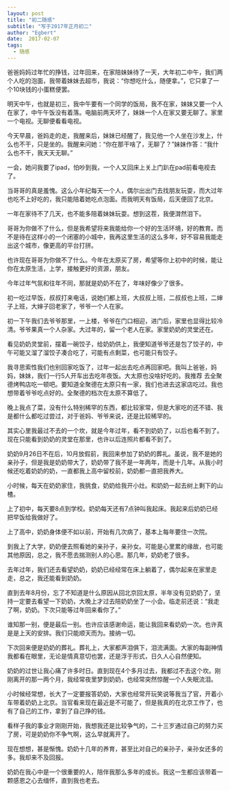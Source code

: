 ```yaml
---
layout: post
title: "初二随感"
subtitle: "写于2017年正月初二"
author: "Egbert"
date:  2017-02-07
tags:
  - 随感
---
```


爸爸妈妈过年忙的挣钱，过年回来，在家陪妹妹待了一天，大年初二中午，我们两个人吃的泡面，我带着妹妹去超市，我说：“你想吃什么，随便拿。”，它只拿了一个10块钱的小蛋糕便罢。

明天中午，也就是初三，我中午要有一个同学的饭局，我不在家，妹妹又要一个人在家了，中午午饭没有着落。电脑前两天坏了，妹妹一个人在家又要无聊了。家里一个电视。无聊便看看电视。

今天早晨，爸妈走的走，我醒来后，妹妹已经醒了，我见他一个人坐在沙发上，什么也不干，只是坐的。我醒来问她：“你在那干啥了，无聊了？”妹妹作答：“我什么也不干，我天天无聊。”

一会，她问我要了ipad，怕吵到我，一个人又回床上关上门趴在pad前看电视去了。

当哥哥的真是羞愧。这么小年纪每天一个人，偶尔出出门去找朋友玩耍，而大过年也吃不上好吃的，我只能陪着她吃点泡面。而我明天有饭局，后天便回了北京。

一年在家待不了几天，也不能多陪着妹妹玩耍。想到这茬，我便潸然泪下。

哥哥为你做不了什么，但是我希望将来我能给你一个好的生活环境，好的教育。而不是待在这样小的一个闭塞的小城中，我再这里生活的这么多年，好不容易我能走出这个城市，像更高的平台打拼。



也许现在哥哥为你做不了什么。今年在太原买了房，希望等你上初中的时候，能让你在太原生活，上学，接触更好的资源，朋友。

今年过年气氛和往年不同，那就是奶奶不在了，年味好像少了很多。

初一吃过早饭，叔叔打来电话，说她们都上班，大叔叔上班，二叔叔也上班，二婶子上班，大婶子回老家了，爷爷一个人在家。

初一下午我们去爷爷那里，一上楼，爷爷在门口相迎，进门后，家里也显得比较冷清。爷爷果真一个人杂家。大过年的，留一个老人在家。家里奶奶的灵堂还在。

看见奶奶灵堂前，摆着一碗饺子，给奶奶供上，我便知道爷爷还是包了饺子的，中午可能又溜了溜饺子凑合吃了，可能有点剩菜，也可能只有饺子。

我寻思索性我们也别回家吃饭了，过年一起出去吃点再回家吧。我叫上爸爸，妈妈，妹妹，我们一行5人开车出去吃年夜饭。大太原也没啥好吃的。我推荐 去全聚德烤鸭店吃一顿吧。要知道全聚德在太原只有一家，我们也进去这家店吃过。我也想带着爷爷吃点好的。全聚德的档次在太原不算低了。

晚上我点了菜，没有什么特别稀罕的东西，都比较家常，但是大家吃的还不错、我是都什么都吃过尝过，对于爸妈、爷爷来说，还是比较稀罕的。

其实心里我最过不去的一个坎，就是今年过年，看不到奶奶了，以后也看不到了。现在只能看到奶奶的灵堂在那里，也许以后连照片都看不到了。

 奶奶9月26日不在后，10月放假前，我回来参加了奶奶的葬礼。虽说，我不是她的亲孙子，但是我是奶奶带大了，奶奶带了我不是一年两年，而是十几年。从我小时候还吃着奶奶的奶，一直都我上高中留校前，奶奶都一直把我养大。

小时候，每天在奶奶家住，我挑食，奶奶给我开小灶。和奶奶一起去树上剩下的山楂。

上了初中，每天要8点到学校。奶奶每天还有7点钟叫我起床。我起来后奶奶已经把早饭给我做好了。

上了高中，奶奶身体便不如以前，开始有几次病了，基本上每年要住一次院。

到我上了大学，奶奶便去照看她的亲孙子，亲孙女。可能是心里累的缘故，也可能其他原因，总之，我不愿去揣测别人的心思。那几年，奶奶老了很多。

去年过年，我们还去看望奶奶，奶奶已经经常在床上躺着了，偶尔起来在家里走走，总之，我还能看到奶奶。

直到去年8月份，忘了不知道是什么原因从回北京回太原，半年没有见奶奶了，坚持一定要去看望一下奶奶，大晚上才过去陪奶奶坐了一小会。临走前还说：“我走了啊，奶奶。下次只能等过年回来看你了。”

谁知那一别，便是最后一别。也许应该感谢命运，能让我回来看奶奶一次。也许真是是上天的安排。我们只能顺天而为。接纳一切。

下次回来便是奶奶的葬礼。葬礼上，大家都声泪俱下，泪流满面。大家的每副神情我都看在眼里，无论是情真意切也罢，还是浮于形式，日久人心自然便知。

 奶奶的过世让我心痛了许多时日。直到现在4个多月过去，我都过不去这个坎。刚刚离开的那一两个月，我经常夜里梦到奶奶，也经常突然惊醒一个人失眠流泪。

 小时候经常想，长大了一定要报答奶奶，大家也经常开玩笑说等我当了官，开着小车带着奶奶上北京。当官看来现在最近是不可能了，但是我真的在北京工作了，也有了自己的工作，拿到了自己挣的钱。

看样子我的事业才刚刚开始，我想我还是比较争气的，二十三岁通过自己的努力买了房，可是奶奶你不争气啊，这么早就离开了。

现在想想，甚是惭愧。奶奶十几年的养育，甚至比对自己的亲孙子，亲孙女还多的多。我却来不及回报。

 奶奶在我心中是一个很重要的人，陪伴我那么多年的成长。我这一生都应该带着一颗感恩之心去缅怀，直到我也老去。